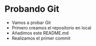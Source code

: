 # Probando Git

- Vamos a probar Git
- Primero creamos el repositorio en local
- Añadimos este README.md
- Realizamos el primer commit
